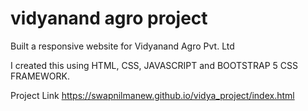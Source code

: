# vidyanand agro project


Built a responsive website for Vidyanand Agro Pvt. Ltd

I created this using HTML, CSS, JAVASCRIPT and BOOTSTRAP 5 CSS FRAMEWORK.

Project Link https://swapnilmanew.github.io/vidya_project/index.html
